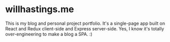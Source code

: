 # willhastings.me

This is my blog and personal project portfolio. It's a single-page app built on
React and Redux client-side and Express server-side. Yes, I know it's totally
over-engineering to make a blog a SPA. :)
